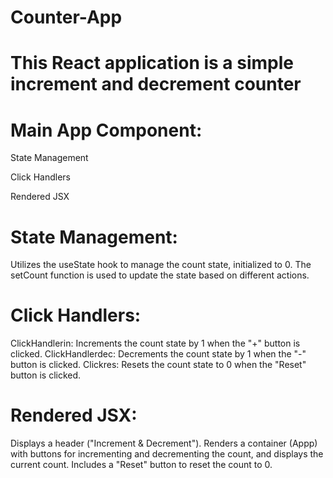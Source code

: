 # Counter-App
# This React application is a simple increment and decrement counter
# Main App Component:
 State Management
 
 Click Handlers
 
 Rendered JSX

# State Management:

Utilizes the useState hook to manage the count state, initialized to 0.
The setCount function is used to update the state based on different actions.
# Click Handlers:

ClickHandlerin: Increments the count state by 1 when the "+" button is clicked.
ClickHandlerdec: Decrements the count state by 1 when the "-" button is clicked.
Clickres: Resets the count state to 0 when the "Reset" button is clicked.
# Rendered JSX:

Displays a header ("Increment & Decrement").
Renders a container (Appp) with buttons for incrementing and decrementing the count, and displays the current count.
Includes a "Reset" button to reset the count to 0.
